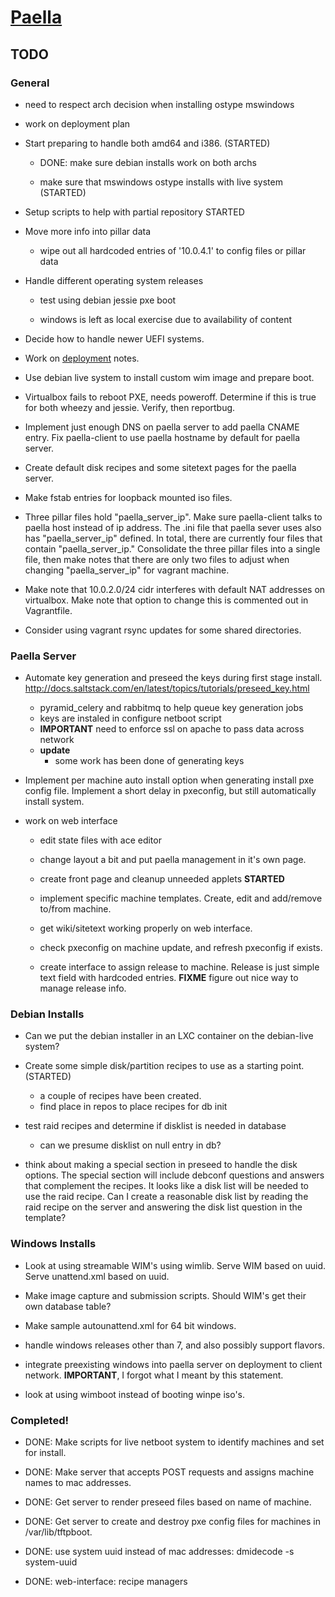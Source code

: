 # [Paella](#)

## TODO

### General

- need to respect arch decision when installing ostype mswindows

- work on deployment plan

- Start preparing to handle both amd64 and i386. (STARTED)

	- DONE: make sure debian installs work on both archs
	
	- make sure that mswindows ostype installs with live system (STARTED)
	

- Setup scripts to help with partial repository STARTED

- Move more info into pillar data

  - wipe out all hardcoded entries of '10.0.4.1' to config files or pillar data

- Handle different operating system releases

	- test using debian jessie pxe boot
	
	- windows is left as local exercise due to availability of content
	

- Decide how to handle newer UEFI systems.

- Work on [deployment](#pages/deployment) notes.

- Use debian live system to install custom wim image and prepare boot.

- Virtualbox fails to reboot PXE, needs poweroff.  Determine if this is true
for both wheezy and jessie.  Verify, then reportbug.

- Implement just enough DNS on paella server to add paella CNAME
entry.  Fix paella-client to use paella hostname by default for paella server.

- Create default disk recipes and some sitetext pages for the paella server.

- Make fstab entries for loopback mounted iso files.

- Three pillar files hold "paella_server_ip".  Make sure paella-client talks
to paella host instead of ip address.  The .ini file that paella sever uses
also has "paella_server_ip" defined.  In total, there are currently four
files that contain "paella_server_ip."  Consolidate the three pillar files into
a single file, then make notes that there are only two files to adjust when
changing "paella_server_ip" for vagrant machine.

- Make note that 10.0.2.0/24 cidr interferes with default NAT addresses
on virtualbox.  Make note that option to change this is commented out
in Vagrantfile.

- Consider using vagrant rsync updates for some shared directories.



### Paella Server

- Automate key generation and preseed the keys during first stage 
  install.
  http://docs.saltstack.com/en/latest/topics/tutorials/preseed_key.html
  - pyramid_celery and rabbitmq to help queue key generation jobs
  - keys are instaled in configure netboot script
  - **IMPORTANT** need to enforce ssl on apache to pass data across network
  - **update**
	- some work has been done of generating keys

- Implement per machine auto install option when generating install pxe 
config file.  Implement a short delay in pxeconfig, but still automatically install
system.

- work on web interface

	- edit state files with ace editor

	- change layout a bit and put paella management in it's own page.

	- create front page  and cleanup unneeded applets **STARTED**

	- implement specific machine templates.  Create, edit and add/remove
	to/from machine.

	- get wiki/sitetext working properly on web interface.

	- check pxeconfig on machine update, and refresh pxeconfig if exists.

	- create interface to assign release to machine.  Release is just simple
	text field with hardcoded entries.  **FIXME** figure out nice way to
	manage release info.
	

### Debian Installs

- Can we put the debian installer in an LXC container on the debian-live system?

- Create some simple disk/partition recipes to use as a starting 
  point.(STARTED)
  - a couple of recipes have been created.
  - find place in repos to place recipes for db init

- test raid recipes and determine if disklist is needed in database
  - can we presume disklist on null entry in db?

- think about making a special section in preseed to handle the  disk options.  The
  special section will include debconf questions and answers that complement the
  recipes. It looks like a disk list will be needed to use the raid recipe.  Can I create
  a reasonable disk list by reading the raid recipe on the server and answering the
  disk list question in the template?

### Windows Installs

- Look at using streamable WIM's using wimlib.  Serve WIM based on 
  uuid.  Serve unattend.xml based on uuid.
  
- Make image capture and submission scripts. Should WIM's get their 
  own database table?

- Make sample autounattend.xml for 64 bit windows.

- handle windows releases other than 7, and also possibly support flavors.

- integrate preexisting windows into paella server on deployment to client network.
  **IMPORTANT**, I forgot what I meant by this statement.

- look at using wimboot instead of booting winpe iso's.

### Completed!

- DONE: Make scripts for live netboot system to identify machines and set
  for install.
  
- DONE: Make server that accepts POST requests and assigns machine names 
  to mac addresses.
  
- DONE: Get server to render preseed files based on name of machine.

- DONE: Get server to create and destroy pxe config files for machines in 
  /var/lib/tftpboot.

- DONE: use system uuid instead of mac addresses: dmidecode -s system-uuid

- DONE: web-interface:  recipe managers
